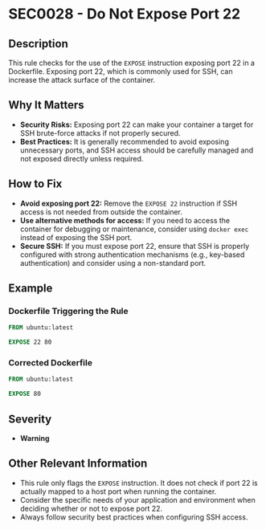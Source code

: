 # SEC0028 - Do Not Expose Port 22

## Description

This rule checks for the use of the `EXPOSE` instruction exposing port 22 in a Dockerfile. Exposing port 22, which is commonly used for SSH, can increase the attack surface of the container.

## Why It Matters

-   **Security Risks:** Exposing port 22 can make your container a target for SSH brute-force attacks if not properly secured.
-   **Best Practices:** It is generally recommended to avoid exposing unnecessary ports, and SSH access should be carefully managed and not exposed directly unless required.

## How to Fix

-   **Avoid exposing port 22:** Remove the `EXPOSE 22` instruction if SSH access is not needed from outside the container.
-   **Use alternative methods for access:** If you need to access the container for debugging or maintenance, consider using `docker exec` instead of exposing the SSH port.
-   **Secure SSH:** If you must expose port 22, ensure that SSH is properly configured with strong authentication mechanisms (e.g., key-based authentication) and consider using a non-standard port.

## Example

### Dockerfile Triggering the Rule

```dockerfile
FROM ubuntu:latest

EXPOSE 22 80
```

### Corrected Dockerfile

```dockerfile
FROM ubuntu:latest

EXPOSE 80
```

## Severity

  - **Warning**

## Other Relevant Information

-   This rule only flags the `EXPOSE` instruction. It does not check if port 22 is actually mapped to a host port when running the container.
-   Consider the specific needs of your application and environment when deciding whether or not to expose port 22.
-   Always follow security best practices when configuring SSH access.
